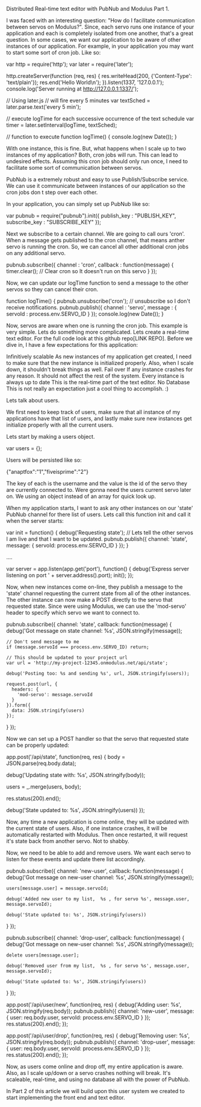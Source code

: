 Distributed Real-time text editor with PubNub and Modulus Part 1.

I was faced with an interesting question: "How do I facilitate communication between servos on Modulus?". Since, each servo runs one instance of your application and each is completely isolated from one another, that's a great question. In some cases, we want our application to be aware of other instances of our application. For example, in your application you may want to start some sort of cron job. Like so: 

var http = require('http');
var later = require('later');

http.createServer(function (req, res) {
  res.writeHead(200, {'Content-Type': 'text/plain'});
  res.end('Hello World\n');
}).listen(1337, '127.0.0.1');
console.log('Server running at http://127.0.0.1:1337/');

// Using later.js
// will fire every 5 minutes
var textSched = later.parse.text('every 5 min');

// execute logTime for each successive occurrence of the text schedule
var timer = later.setInterval(logTime, textSched);

// function to execute
function logTime() {
  console.log(new Date());
}

With one instance, this is fine. But, what happens when I scale up to two instances of my application? Both, cron jobs will run. This can lead to undesired effects. Assuming this cron job should only run once, I need to facilitate some sort of communication between servos. 

PubNub is a extremely robust and easy to use Publish/Subscribe service. We can use it communicate between instances of our application so the cron jobs don
t step over each other. 

In your application, you can simply set up PubNub like so: 

var pubnub = require("pubnub").init({
    publish_key   : "PUBLISH_KEY",
    subscribe_key : "SUBSCRIBE_KEY"
});

Next we subscribe to a certain channel. We are going to call ours 'cron'. When a message gets published to the cron channel, that means anther servo is running the cron. So, we can cancel all other additional cron jobs on any additional servo.  

pubnub.subscribe({
    channel  : 'cron',
    callback : function(message) {
        timer.clear(); // Clear cron so It doesn't run on this servo
    }
});

Now, we can update our logTime function to send a message to the other servos so they can cancel their cron. 

function logTime() {
  pubnub.unsubscribe('cron'); // unsubscribe so I don't receive notifications. 
  pubnub.publish({ 
      channel   : 'servo',
      message   : { servoId : process.env.SERVO_ID }
  });
  console.log(new Date());
}

Now, servos are aware when one is running the cron job. This example is very simple. Lets do something more complicated. Lets create a real-time text editor. For the full code look at this github repo[LINK REPO]. Before we dive in, I have a few expectations for this application:

Infinitively scalable
  As new instances of my application get created, I need to make sure that the new instance is initialized properly. Also, when I scale down, it shouldn't break things as well. 
Fail over
  If any instance crashes for any reason. It should not affect the rest of the system.
Every instance is always up to date
  This is the real-time part of the text editor.
No Database
  This is not really an expectation just a cool thing to accomplish. :)


Lets talk about users.

We first need to keep track of users, make sure that all instance of my applications have that list of users, and lastly make sure new instances get initialize properly with all the current users. 

Lets start by making a users object. 

var users = {};

Users will be persisted like so:

{"anaptfox":"1","fiveisprime":"2"}

The key of each is the username and the value is the id of the servo they are currently connected to. Were gonna need the users current servo later on. We using an object instead of an array for quick look up. 

When my application starts, I want to ask any other instances on our 'state' PubNub channel for there list of users. Lets call this function init and call it when the server starts:

var init = function() {
  debug('Requesting state');
  // Lets tell the other servos I am live and that I want to be updated. 
  pubnub.publish({
    channel: 'state',
    message: {
      servoId: process.env.SERVO_ID
    }
  });
} 

....

var server = app.listen(app.get('port'), function() {
  debug('Express server listening on port ' + server.address().port);
  init();
});


Now, when new instances come on-line, they publish a message to the 'state' channel requesting the current state from all of the other instances. The other instance can now make a POST directly to the servo that requested state. Since were using Modulus, we can use the 'mod-servo' header to specify which servo we want to connect to. 

pubnub.subscribe({
  channel: 'state',
  callback: function(message) {
    debug('Got message on state channel: %s', JSON.stringify(message));
    
    // Don't send message to me
    if (message.servoId === process.env.SERVO_ID) return; 
    
    // This should be updated to your project url
    var url = 'http://my-project-12345.onmodulus.net/api/state';
    
    debug('Posting too: %s and sending %s', url, JSON.stringify(users));
    
    request.post(url, {
      headers: {
        'mod-servo': message.servoId
      }
    }).form({
      data: JSON.stringify(users)
    });
  }
});

Now we can set up a POST handler so that the servo that requested state can be properly updated:

app.post('/api/state', function(req, res) {
  body = JSON.parse(req.body.data);
  
  debug('Updating state with: %s', JSON.stringify(body));
  
  users = _.merge(users, body);
  
  res.status(200).end();
  
  debug('State updated to: %s', JSON.stringify(users))
});

Now, any time a new application is come online, they will be updated with the current state of users. Also, if one instance crashes, it will be automatically restarted with Modulus. Then once restarted, it will request it's state back from another servo. Not to shabby. 

Now, we need to be able to add and remove users. We want each servo to listen for these events and update there list accordingly. 

pubnub.subscribe({
  channel: 'new-user',
  callback: function(message) {
    debug('Got message on new-user channel: %s', JSON.stringify(message));
    
    users[message.user] = message.servoId;
    
    debug('Added new user to my list,  %s , for servo %s', message.user, 
    message.servoId);
    
    debug('State updated to: %s', JSON.stringify(users))
  }
});

pubnub.subscribe({
  channel: 'drop-user',
  callback: function(message) { 
    debug('Got message on new-user channel: %s', JSON.stringify(message));
    
    delete users[message.user];
    
    debug('Removed user from my list,  %s , for servo %s', message.user, 
    message.servoId);
    
    debug('State updated to: %s', JSON.stringify(users))
  }
});

app.post('/api/user/new', function(req, res) {
  debug('Adding user: %s', JSON.stringify(req.body));
  pubnub.publish({
    channel: 'new-user',
    message: {
      user: req.body.user,
      servoId: process.env.SERVO_ID
    }
  });
  res.status(200).end();
});

app.post('/api/user/drop', function(req, res) {
  debug('Removing user: %s', JSON.stringify(req.body));
  pubnub.publish({
    channel: 'drop-user',
    message: {
      user: req.body.user,
      servoId: process.env.SERVO_ID
    }
  });
  res.status(200).end();
});

Now, as users come online and drop off, my entire application is aware. Also, as I scale up/down or a servo crashes nothing will break. It's scaleable, real-time, and using no database all with the power of PubNub.

In Part 2 of this article we will build upon this user system we created to start implementing the front end and text editor. 

